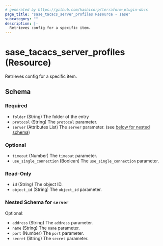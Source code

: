 ```yaml
---
# generated by https://github.com/hashicorp/terraform-plugin-docs
page_title: "sase_tacacs_server_profiles Resource - sase"
subcategory: ""
description: |-
  Retrieves config for a specific item.
---
```


# sase_tacacs_server_profiles (Resource)

Retrieves config for a specific item.



<!-- schema generated by tfplugindocs -->
## Schema

### Required

- `folder` (String) The folder of the entry
- `protocol` (String) The `protocol` parameter.
- `server` (Attributes List) The `server` parameter. (see [below for nested schema](#nestedatt--server))

### Optional

- `timeout` (Number) The `timeout` parameter.
- `use_single_connection` (Boolean) The `use_single_connection` parameter.

### Read-Only

- `id` (String) The object ID.
- `object_id` (String) The `object_id` parameter.

<a id="nestedatt--server"></a>
### Nested Schema for `server`

Optional:

- `address` (String) The `address` parameter.
- `name` (String) The `name` parameter.
- `port` (Number) The `port` parameter.
- `secret` (String) The `secret` parameter.



